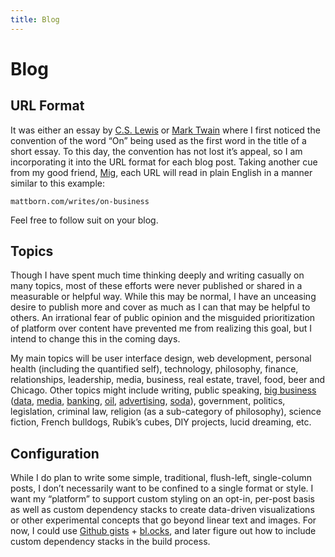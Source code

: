```yaml
---
title: Blog
---
```


# Blog

## URL Format

It was either an essay by [C.S. Lewis](http://cslewis.wikispaces.com/C.+S.+Lewis+Essay+Collection+and+Other+Short+Pieces) or [Mark Twain](http://en.wikipedia.org/wiki/On_the_Decay_of_the_Art_of_Lying) where I first noticed the convention of the word “On” being used as the first word in the title of a short essay. To this day, the convention has not lost it’s appeal, so I am incorporating it into the URL format for each blog post. Taking another cue from my good friend, [Mig](http://mig.io), each URL will read in plain English in a manner similar to this example:

```
mattborn.com/writes/on-business
```

Feel free to follow suit on your blog.

## Topics

Though I have spent much time thinking deeply and writing casually on many topics, most of these efforts were never published or shared in a measurable or helpful way. While this may be normal, I have an unceasing desire to publish more and cover as much as I can that may be helpful to others. An irrational fear of public opinion and the misguided prioritization of platform over content have prevented me from realizing this goal, but I intend to change this in the coming days.

My main topics will be user interface design, web development, personal health (including the quantified self), technology, philosophy, finance, relationships, leadership, media, business, real estate, travel, food, beer and Chicago. Other topics might include writing, public speaking, [big business](http://en.wikipedia.org/wiki/Big_business) ([data](http://en.wikipedia.org/wiki/Big_data), [media](http://en.wikipedia.org/wiki/Big_Media), [banking](http://en.wikipedia.org/wiki/Big_Four_(banking)), [oil](http://en.wikipedia.org/wiki/Big_Oil), [advertising](http://en.wikipedia.org/wiki/Advertising), [soda](http://en.wikipedia.org/wiki/Big_soda)), government, politics, legislation, criminal law, religion (as a sub-category of philosophy), science fiction, French bulldogs, Rubik’s cubes, DIY projects, lucid dreaming, etc.

## Configuration

While I do plan to write some simple, traditional, flush-left, single-column posts, I don’t necessarily want to be confined to a single format or style. I want my “platform” to support custom styling on an opt-in, per-post basis as well as custom dependency stacks to create data-driven visualizations or other experimental concepts that go beyond linear text and images. For now, I could use [Github gists](https://gist.github.com/mattborn) + [bl.ocks](http://bl.ocks.org/mattborn), and later figure out how to include custom dependency stacks in the build process.


